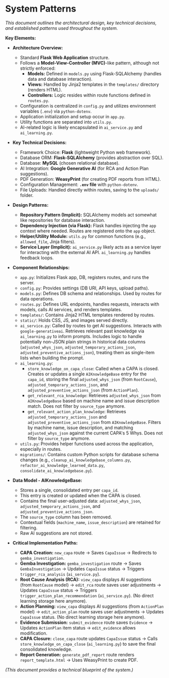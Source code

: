 # System Patterns

*This document outlines the architectural design, key technical decisions, and established patterns used throughout the system.*

**Key Elements:**

*   **Architecture Overview:**
    *   Standard **Flask Web Application** structure.
    *   Follows a **Model-View-Controller (MVC)**-like pattern, although not strictly enforced:
        *   **Models:** Defined in `models.py` using Flask-SQLAlchemy (handles data and database interaction).
        *   **Views:** Handled by Jinja2 templates in the `templates/` directory (renders HTML).
        *   **Controllers:** Logic resides within route functions defined in `routes.py`.
    *   Configuration is centralized in `config.py` and utilizes environment variables (`.env`) via `python-dotenv`.
    *   Application initialization and setup occur in `app.py`.
    *   Utility functions are separated into `utils.py`.
    *   AI-related logic is likely encapsulated in `ai_service.py` and `ai_learning.py`.

*   **Key Technical Decisions:**
    *   Framework Choice: **Flask** (lightweight Python web framework).
    *   Database ORM: **Flask-SQLAlchemy** (provides abstraction over SQL).
    *   Database: **MySQL** (chosen relational database).
    *   AI Integration: **Google Generative AI** (for RCA and Action Plan suggestions).
    *   PDF Generation: **WeasyPrint** (for creating PDF reports from HTML).
    *   Configuration Management: **`.env` file** with `python-dotenv`.
    *   File Uploads: Handled directly within routes, saving to the `uploads/` folder.

*   **Design Patterns:**
    *   **Repository Pattern (Implicit):** SQLAlchemy models act somewhat like repositories for database interaction.
    *   **Dependency Injection (via Flask):** Flask handles injecting the `app` context where needed. Routes are registered onto the `app` object.
    *   **Helper/Utility Module:** `utils.py` for common functions (e.g., `allowed_file`, Jinja filters).
    *   **Service Layer (Implicit):** `ai_service.py` likely acts as a service layer for interacting with the external AI API. `ai_learning.py` handles feedback loops.

*   **Component Relationships:**
    *   `app.py`: Initializes Flask app, DB, registers routes, and runs the server.
    *   `config.py`: Provides settings (DB URI, API keys, upload paths).
    *   `models.py`: Defines DB schema and relationships. Used by routes for data operations.
    *   `routes.py`: Defines URL endpoints, handles requests, interacts with models, calls AI services, and renders templates.
    *   `templates/`: Contains Jinja2 HTML templates rendered by routes.
    *   `static/`: Holds CSS, JS, and images served directly.
    *   `ai_service.py`: Called by routes to get AI suggestions. Interacts with `google-generativeai`. Retrieves relevant past knowledge via `ai_learning.py` to inform prompts. Includes logic to handle potentially non-JSON plain strings in historical data columns (`adjusted_whys_json`, `adjusted_temporary_actions_json`, `adjusted_preventive_actions_json`), treating them as single-item lists when building the prompt.
    *   `ai_learning.py`:
        *   `store_knowledge_on_capa_close`: Called when a CAPA is closed. Creates or updates a single `AIKnowledgeBase` entry for the `capa_id`, storing the final `adjusted_whys_json` (from `RootCause`), `adjusted_temporary_actions_json`, and `adjusted_preventive_actions_json` (from `ActionPlan`).
        *   `get_relevant_rca_knowledge`: Retrieves `adjusted_whys_json` from `AIKnowledgeBase` based on machine name and issue description match. Does not filter by `source_type` anymore.
        *   `get_relevant_action_plan_knowledge`: Retrieves `adjusted_temporary_actions_json` and `adjusted_preventive_actions_json` from `AIKnowledgeBase`. Filters by machine name, issue description, and matching `adjusted_whys_json` against the current CAPA's 5 Whys. Does not filter by `source_type` anymore.
    *   `utils.py`: Provides helper functions used across the application, especially in routes.
    *   `migrations/`: Contains custom Python scripts for database schema changes (e.g., `cleanup_ai_knowledgebase_columns.py`, `refactor_ai_knowledge_learned_data.py`, `consolidate_ai_knowledgebase.py`).

*   **Data Model - AIKnowledgeBase:**
    *   Stores a single, consolidated entry per `capa_id`.
    *   This entry is created or updated when the CAPA is closed.
    *   Contains the final user-adjusted data: `adjusted_whys_json`, `adjusted_temporary_actions_json`, and `adjusted_preventive_actions_json`.
    *   The `source_type` column has been removed.
    *   Contextual fields (`machine_name`, `issue_description`) are retained for filtering.
    *   Raw AI suggestions are not stored.

*   **Critical Implementation Paths:**
    *   **CAPA Creation:** `new_capa` route -> Saves `CapaIssue` -> Redirects to `gemba_investigation`.
    *   **Gemba Investigation:** `gemba_investigation` route -> Saves `GembaInvestigation` -> Updates `CapaIssue` status -> Triggers `trigger_rca_analysis` (`ai_service.py`).
    *   **Root Cause Analysis (RCA):** `view_capa` displays AI suggestions (from `RootCause` model) -> `edit_rca` route saves user adjustments -> Updates `CapaIssue` status -> Triggers `trigger_action_plan_recommendation` (`ai_service.py`). (No direct learning storage here anymore).
    *   **Action Planning:** `view_capa` displays AI suggestions (from `ActionPlan` model) -> `edit_action_plan` route saves user adjustments -> Updates `CapaIssue` status. (No direct learning storage here anymore).
    *   **Evidence Submission:** `submit_evidence` route saves `Evidence` -> Updates `ActionPlan` item status -> `edit_evidence` allows modification.
    *   **CAPA Closure:** `close_capa` route updates `CapaIssue` status -> Calls `store_knowledge_on_capa_close` (`ai_learning.py`) to save the final consolidated knowledge.
    *   **Report Generation:** `generate_pdf_report` route renders `report_template.html` -> Uses WeasyPrint to create PDF.

*(This document provides a technical blueprint of the system.)*
